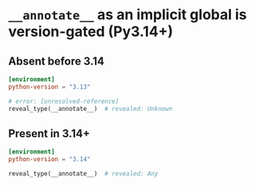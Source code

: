 # `__annotate__` as an implicit global is version-gated (Py3.14+)

## Absent before 3.14

```toml
[environment]
python-version = "3.13"
```

```py
# error: [unresolved-reference]
reveal_type(__annotate__)  # revealed: Unknown
```

## Present in 3.14+

```toml
[environment]
python-version = "3.14"
```

```py
reveal_type(__annotate__)  # revealed: Any
```

